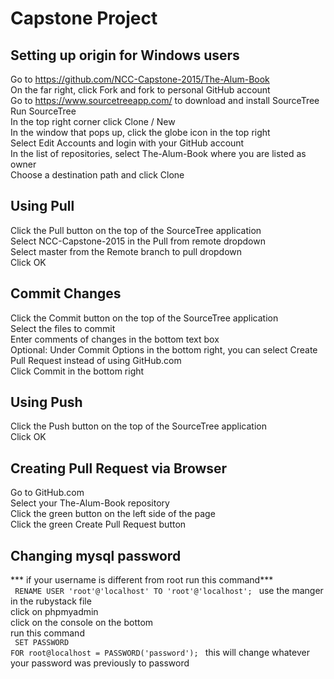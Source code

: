 # Capstone Project

## Setting up origin for Windows users
Go to https://github.com/NCC-Capstone-2015/The-Alum-Book<br>
On the far right, click Fork and fork to personal GitHub account<br>
Go to https://www.sourcetreeapp.com/ to download and install SourceTree<br>
Run SourceTree<br>
In the top right corner click Clone / New<br>
In the window that pops up, click the globe icon in the top right<br>
Select Edit Accounts and login with your GitHub account<br>
In the list of repositories, select The-Alum-Book where you are listed as owner<br>
Choose a destination path and click Clone<br>

## Using Pull
Click the Pull button on the top of the SourceTree application<br>
Select NCC-Capstone-2015 in the Pull from remote dropdown<br>
Select master from the Remote branch to pull dropdown<br>
Click OK<br>

## Commit Changes
Click the Commit button on the top of the SourceTree application<br>
Select the files to commit<br>
Enter comments of changes in the bottom text box<br>
Optional: Under Commit Options in the bottom right, you can select Create Pull Request instead of using GitHub.com<br>
Click Commit in the bottom right<br>

## Using Push
Click the Push button on the top of the SourceTree application<br>
Click OK<br>

## Creating Pull Request via Browser
Go to GitHub.com<br>
Select your The-Alum-Book repository<br>
Click the green button on the left side of the page<br>
Click the green Create Pull Request button<br>

## Changing mysql password
*** if your username is different from root run this command***<br>
<code>
RENAME USER 'root'@'localhost' TO 'root'@'localhost';
</code>
use the manger in the rubystack file <br>
click on phpmyadmin <br>
click on the console on the bottom <br>
run this command <br>
<code>
SET PASSWORD FOR root@localhost = PASSWORD('password');
</code>
this will change whatever your password was previously to password
